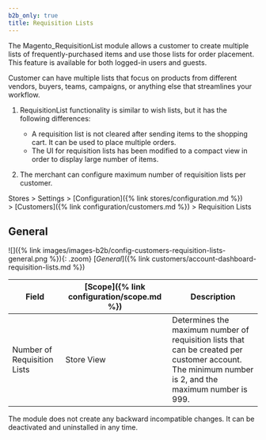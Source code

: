 ```yaml
---
b2b_only: true
title: Requisition Lists
---
```


The Magento_RequisitionList module allows a customer to create multiple lists of frequently-purchased items and use those lists for order placement.
This feature is available for both logged-in users and guests.

Customer can have multiple lists that focus on products from different vendors, buyers, teams, campaigns, or anything else that streamlines your workflow.

1. RequisitionList functionality is similar to wish lists, but it has the following differences:

    - A requisition list is not cleared after sending items to the shopping cart. It can be used to place multiple orders.
    - The UI for requisition lists has been modified to a compact view in order to display large number of items.
    
1. The merchant can configure maximum number of requisition lists per customer.

Stores > Settings > [Configuration]({% link stores/configuration.md %}) > [Customers]({% link configuration/customers.md %}) > Requisition Lists

## General

![]({% link images/images-b2b/config-customers-requisition-lists-general.png %}){: .zoom}
[_General_]({% link customers/account-dashboard-requisition-lists.md %})

|Field|[Scope]({% link configuration/scope.md %})|Description|
|--- |--- |--- |
|Number of Requisition Lists|Store View|Determines the maximum number of requisition lists that can be created per customer account. The minimum number is 2, and the maximum number is 999.|

The module does not create any backward incompatible changes. It can be deactivated and uninstalled in any time.


